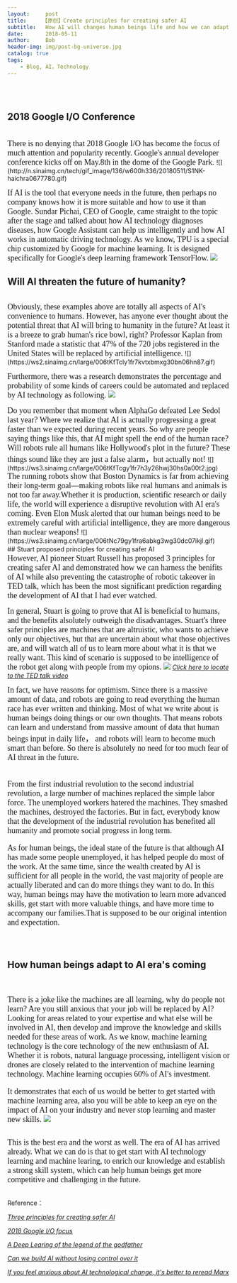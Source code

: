 ```yaml
---
layout:     post
title:     【原创】Create principles for creating safer AI
subtitle:   How AI will changes human beings life and how we can adapt to
date:       2018-05-11
author:     Bob
header-img: img/post-bg-universe.jpg
catalog: true
tags:
    - Blog, AI，Technology
---
```


<br>
<br>

## 2018 Google I/O Conference
<font size="4" face="Times New Roman">
<br>
There is no denying that 2018 Google I/O has become the focus of much attention and popularity recently. Google's annual developer conference kicks off on May.8th in the dome of the Google Park.
</font>
![](http://n.sinaimg.cn/tech/gif_image/136/w600h336/20180511/S1NK-haichra0677780.gif)
<font size="4" face="Times New Roman">

If AI is the tool that everyone needs in the future, then perhaps no company knows how it is more suitable and how to use it than Google. Sundar Pichai, CEO of Google, came straight to the topic after the stage and talked about how AI technology diagnoses diseases, how Google Assistant can help us intelligently and how AI works in automatic driving technology. As we know, TPU is a special chip customized by Google for machine learning. It is designed specifically for Google's deep learning framework TensorFlow.
</font>
![](https://ws1.sinaimg.cn/large/006tKfTcgy1fr7ebwubz4j30hs0b3weu.jpg)



## Will AI threaten the future of humanity?
<br>
<font size="4" face="Times New Roman">
Obviously, these examples above are totally all aspects of AI's convenience to humans. However, has anyone ever thought about the potential threat that AI will bring to humanity in the future? At least it is a breeze to grab human's rice bowl, right? Professor Kaplan from Stanford made a statistic that 47% of the 720 jobs registered in the United States will be replaced by artificial intelligence.
</font>
![](https://ws2.sinaimg.cn/large/006tKfTcly1fr7kvtxbmxg30bn06hn87.gif)
<font size="4" face="Times New Roman">

Furthermore, there was a research demonstrates the percentage and probability of some kinds of careers could be automated and replaced by AI technology as following.
</font>
![](https://ws4.sinaimg.cn/large/006tNc79gy1fra62bxicvj31ew0oi0xr.jpg)

<font size="4" face="Times New Roman">
Do you remember that moment when AlphaGo defeated Lee Sedol last year? Where we realize that AI is actually progressing a great faster than we expected during recent years. So why are people saying things like this, that AI might spell the end of the human race? Will robots rule all humans like Hollywood's plot in the future? These things sound like they are just a false alarm，but actually not! 
</font>
![](https://ws3.sinaimg.cn/large/006tKfTcgy1fr7h3y26hwj30hs0a00t2.jpg)
<font size="4" face="Times New Roman">
The running robots show that Boston Dynamics is far from achieving their long-term goal—making robots like real humans and animals is not too far away.Whether it is production, scientific research or daily life, the world will experience a disruptive revolution with AI era's coming. Even Elon Musk alerted that our human beings need to be extremely careful with artificial intelligence, they are more dangerous than nuclear weapons!

</font>
![](https://ws3.sinaimg.cn/large/006tNc79gy1fra6abkg3wg30dc07ikjl.gif)
<br>
## Stuart proposed principles for creating safer AI
<font size="4" face="Times New Roman">

<br>
However, AI pioneer Stuart Russell has proposed 3 principles for creating safer AI and demonstrated how we can harness the benifits of AI while also preventing the catastrophe of robotic takeover in TED talk, which has been the most significant prediction regarding the development of AI that I had ever watched.    
<br>


In general, Stuart is going to prove that AI is beneficial to humans, and the benefits alsolutely outweigh the disadvantages. Stuart's three safer principles are machines that are altruistic, who wants to achieve only our objectives, but that are uncertain about what those objectives are, and will watch all of us to learn more about what it is that we really want. This kind of scenario is supposed to be intelligence of the robot get along with people from my opions.
</font>
![](https://ws3.sinaimg.cn/large/006tKfTcly1fr7jiurfmxj31620qgq7f.jpg)
      [*Click here to locate to the TED talk video*](https://www.ted.com/talks/stuart_russell_3_principles_for_creating_safer_ai)


<font size="4" face="Times New Roman">
In fact, we have reasons for optimism. Since there is a massive amount of data, and robots are going to read everything the human race has ever written and thinking. Most of what we write about is human beings doing things or our own thoughts. That means robots can learn and understand from massive amount of data that human beings input in daily life， and robots will learn to become much smart than before. So there is absolutely no need for too much fear of AI threat in the future.   
<br>
<br>

From the first industrial revolution to the second industrial revolution, a large number of machines replaced the simple labor force. The unemployed workers hatered the machines. They smashed the machines, destroyed the factories. But in fact, everybody know that the development of the industrial revolution has benefited all humanity and promote social progress in long term.
<br>


As for human beings, the ideal state of the future is that although AI has made some people unemployed, it has helped people do most of the work. At the same time, since the wealth created by AI is sufficient for all people in the world, the vast majority of people are actually liberated and can do more things they want to do. In this way, human beings may have the motivation to learn more advanced skills, get start with more valuable things, and have more time to accompany our families.That is supposed to be our original intention and expectation.    
<br>
<br>
</font>
## How human beings adapt to AI era's coming


<font size="4" face="Times New Roman">
<br>

There is a joke like the machines are all learning, why do people not learn? Are you still anxious that your job will be replaced by AI? Looking for areas related to your expertise and what else will be involved in AI, then develop and improve the knowledge and skills needed for these areas of work. As we know, machine learning technology is the core technology of the new enthusiasm of AI. Whether it is robots, natural language processing, intelligent vision or drones are closely related to the intervention of machine learning technology. Machine learning occupies 60% of AI's investment. 
<br>

It demonstrates that each of us would be better to get started with machine learning area, also you will be able to keep an eye on the impact of AI on your industry and never stop learning and master new skills.
</font>
![](https://ws2.sinaimg.cn/large/006tKfTcly1fr7n0q5milj30zg0lm750.jpg)

<br>

<font size="4" face="Times New Roman">
This is the best era and the worst as well. The era of AI has arrived already. What we can do is that to get start with AI technology learning and machine learing, to enrich our knowledge and establish a strong skill system, which can help human beings get more competitive and challenging in the future.   
</font>


<br>
<br>


Reference：

[*Three principles for creating safer AI*](https://www.ted.com/talks/stuart_russell_3_principles_for_creating_safer_ai)

[*2018 Google I/O focus*](https://www.zhihu.com/question/275930989/answer/386942714?from=timeline&utm_medium=social&utm_member=YTdmNWNjYTk1YTA1N2IxMzQ0MmQ2NWQzYmNhOWI0NmU%3D%0A&utm_source=wechat_session)


[*A Deep Learing of the legend of the godfather*](https://open.163.com/movie/2017/8/9/9/MCS5AQH7J_MCS5PHV99.html)

[*Can we build AI without losing control over it*](https://www.ted.com/talks/sam_harris_can_we_build_ai_without_losing_control_over_it)

[*If you feel anxious about AI technological change, it's better to reread Marx*](https://mp.weixin.qq.com/s/4YreqI_MwtweuMF0N4VYKQ)





